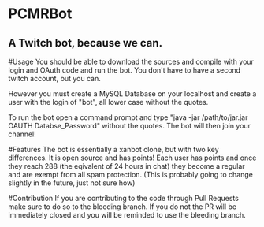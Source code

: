 # PCMRBot
## A Twitch bot, because we can.

#Usage
You should be able to download the sources and compile with your login and OAuth code and run the bot. You don't have to have a second twitch account, but you can.

However you must create a MySQL Database on your localhost and create a user with the login of "bot", all lower case without the quotes.

To run the bot open a command prompt and type "java -jar /path/to/jar.jar OAUTH Databse_Password" without the quotes. The bot will then join your channel!

#Features
The bot is essentially a xanbot clone, but with two key differences. It is open source and has points! Each user has points and once they reach 288 (the eqivalent of 24 hours in chat) they become a regular and are exempt from all spam protection. (This is probably going to change slightly in the future, just not sure how)

#Contribution
If you are contributing to the code through Pull Requests make sure to do so to the bleeding branch. If you do not the PR will be immediately closed and you will be reminded to use the bleeding branch.
